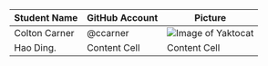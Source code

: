 
| Student Name  | GitHub Account| Picture |
| ------------- | ------------- | ------------- |
| Colton Carner | @ccarner      | ![Image of Yaktocat](https://github.com/ccarner/SWEN90013-2020-ID/blob/master/Contributors/Contributors.pic/Colton%20Carner.jpg) |
| Hao Ding.     | Content Cell  | Content Cell  |
